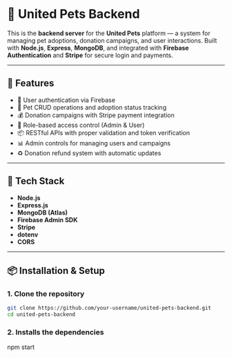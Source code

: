 # 🐾 United Pets Backend

This is the **backend server** for the **United Pets** platform — a system for managing pet adoptions, donation campaigns, and user interactions. Built with **Node.js**, **Express**, **MongoDB**, and integrated with **Firebase Authentication** and **Stripe** for secure login and payments.

---

## 🚀 Features

- 🔐 User authentication via Firebase
- 🐶 Pet CRUD operations and adoption status tracking
- 💰 Donation campaigns with Stripe payment integration
- 👤 Role-based access control (Admin & User)
- 📦 RESTful APIs with proper validation and token verification
- 📊 Admin controls for managing users and campaigns
- ♻️ Donation refund system with automatic updates

---

## 🧰 Tech Stack

- **Node.js**
- **Express.js**
- **MongoDB (Atlas)**
- **Firebase Admin SDK**
- **Stripe**
- **dotenv**
- **CORS**

---

## 📦 Installation & Setup

### 1. Clone the repository

```bash
git clone https://github.com/your-username/united-pets-backend.git
cd united-pets-backend


```
### 2. Installs the dependencies

npm start

